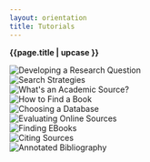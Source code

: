 ```yaml
---
layout: orientation
title: Tutorials
---
```

**{{page.title | upcase }}**

<div class="row">
  <div class="card-group">
    <div class="card">
        <img src="" alt="Developing a Research Question">
    </div>
    <div class="card">
        <img src="" alt="Search Strategies">
    </div>
    <div class="card">
        <img src="" alt="What's an Academic Source?">
    </div>
  </div>
</div>

<div class="row">
  <div class="col-4">
      <img src="" alt="How to Find a Book">
  </div>
  <div class="col-4">
      <img src="" alt="Choosing a Database">
  </div>
  <div class="col-4">
      <img src="" alt="Evaluating Online Sources">
  </div>
</div>

<div class="row">
  <div class="col-4">
      <img src="" alt="Finding EBooks">
  </div>
  <div class="col-4">
      <img src="" alt="Citing Sources">
  </div>
  <div class="col-4">
      <img src="" alt="Annotated Bibliography">
  </div>
</div>
